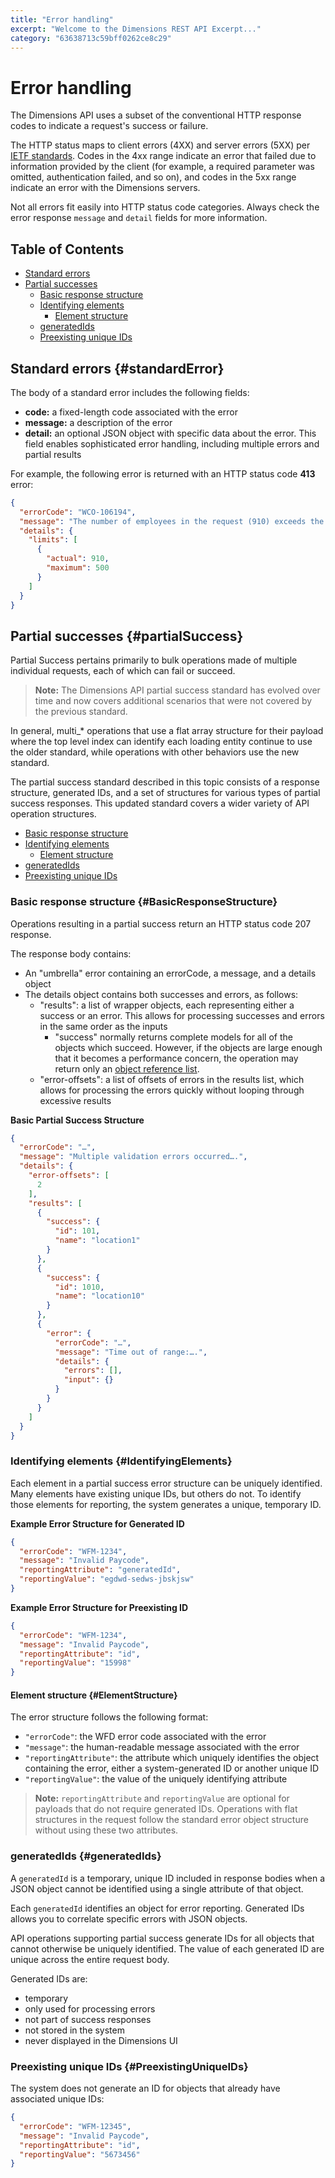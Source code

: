 ```yaml
---
title: "Error handling"
excerpt: "Welcome to the Dimensions REST API Excerpt..."
category: "63638713c59bff0262ce8c29"
---
```


# Error handling

The Dimensions API uses a subset of the conventional HTTP response codes to indicate a request's success or failure. 

The HTTP status maps to client errors (4XX) and server errors (5XX) per [IETF standards](https://www.ietf.org/about/standards-process.html). Codes in the 4xx range indicate an error that failed due to information provided by the client (for example, a required parameter was omitted, authentication failed, and so on), and codes in the 5xx range indicate an error with the Dimensions servers.

Not all errors fit easily into HTTP status code categories. Always check the error response `message` and `detail` fields for more information.

## Table of Contents

* [Standard errors](#standardError)
* [Partial successes](#partialSuccess)
    * [Basic response structure](#BasicResponseStructure)
    * [Identifying elements](#IdentifyingElements)
        * [Element structure](#ElementStructure)
    * [generatedIds](#generatedIds)
    * [Preexisting unique IDs](#PreexistingUniqueIDs)

## Standard errors {#standardError}

The body of a standard error includes the following fields:

* **code:** a fixed-length code associated with the error
* **message:** a description of the error
* **detail:** an optional JSON object with specific data about the error. This field enables sophisticated error handling, including multiple errors and partial results

For example, the following error is returned with an HTTP status code **413** error:

``` json
{
  "errorCode": "WCO-106194",
  "message": "The number of employees in the request (910) exceeds the allowed limit (500).",
  "details": {
    "limits": [
      {
        "actual": 910,
        "maximum": 500
      }
    ]
  }
}
```

## Partial successes {#partialSuccess}

Partial Success pertains primarily to bulk operations made of multiple individual requests, each of which can fail or succeed.

> **Note:** The Dimensions API partial success standard has evolved over time and now covers additional scenarios that were not covered by the previous standard.

In general, multi_* operations that use a flat array structure for their payload where the top level index can identify each loading entity continue to use the older standard, while operations with other behaviors use the new standard.

The partial success standard described in this topic consists of a response structure, generated IDs, and a set of structures for various types of partial success responses. This updated standard covers a wider variety of API operation structures.

* [Basic response structure](#BasicResponseStructure)
* [Identifying elements](#IdentifyingElements)
    * [Element structure](#ElementStructure)
* [generatedIds](#generatedIds)
* [Preexisting unique IDs](#PreexistingUniqueIDs)

### Basic response structure {#BasicResponseStructure}

Operations resulting in a partial success return an HTTP status code 207 response.

The response body contains:

* An "umbrella" error containing an errorCode, a message, and a details object
* The details object contains both successes and errors, as follows:
    * "results": a list of wrapper objects, each representing either a success or an error. This allows for processing successes and errors in the same order as the inputs
        * "success" normally returns complete models for all of the objects which succeed. However, if the objects are large enough that it becomes a performance concern, the operation may return only an [object reference list](C:3aeac7eb-3330-46ba-8606-ab4d269afc91).
    * "error-offsets": a list of offsets of errors in the results list, which allows for processing the errors quickly without looping through excessive results

**Basic Partial Success Structure**

``` json
{
  "errorCode": "…",
  "message": "Multiple validation errors occurred….",
  "details": {
    "error-offsets": [
      2
    ],
    "results": [
      {
        "success": {
          "id": 101,
          "name": "location1"
        }
      },
      {
        "success": {
          "id": 1010,
          "name": "location10"
        }
      },
      {
        "error": {
          "errorCode": "…",
          "message": "Time out of range:….",
          "details": {
            "errors": [],
            "input": {}
          }
        }
      }
    ]
  }
}
```

### Identifying elements {#IdentifyingElements}

Each element in a partial success error structure can be uniquely identified. Many elements have existing unique IDs, but others do not. To identify those elements for reporting, the system generates a unique, temporary ID.

**Example Error Structure for Generated ID**

```json
{
  "errorCode": "WFM-1234",
  "message": "Invalid Paycode",
  "reportingAttribute": "generatedId",
  "reportingValue": "egdwd-sedws-jbskjsw"
}
```

**Example Error Structure for Preexisting ID**

``` json
{
  "errorCode": "WFM-1234",
  "message": "Invalid Paycode",
  "reportingAttribute": "id",
  "reportingValue": "15998"
}
```

#### Element structure {#ElementStructure}

The error structure follows the following format:

* `"errorCode"`: the WFD error code associated with the error
* `"message"`: the human-readable message associated with the error
* `"reportingAttribute"`: the attribute which uniquely identifies the object containing the error, either a system-generated ID or another unique ID
* `"reportingValue"`: the value of the uniquely identifying attribute

> **Note:** `reportingAttribute` and `reportingValue` are optional for payloads that do not require generated IDs. Operations with flat structures in the request follow the standard error object structure without using these two attributes.

### generatedIds {#generatedIds}

A `generatedId` is a temporary, unique ID included in response bodies when a JSON object cannot be identified using a single attribute of that object.

Each `generatedId` identifies an object for error reporting. Generated IDs allows you to correlate specific errors with JSON objects.

API operations supporting partial success generate IDs for all objects that cannot otherwise be uniquely identified. The value of each generated ID are unique across the entire request body.

Generated IDs are:

* temporary
* only used for processing errors
* not part of success responses
* not stored in the system
* never displayed in the Dimensions UI

### Preexisting unique IDs {#PreexistingUniqueIDs}

The system does not generate an ID for objects that already have associated unique IDs:

``` json
{
  "errorCode": "WFM-12345",
  "message": "Invalid Paycode",
  "reportingAttribute": "id",
  "reportingValue": "5673456"
}
```